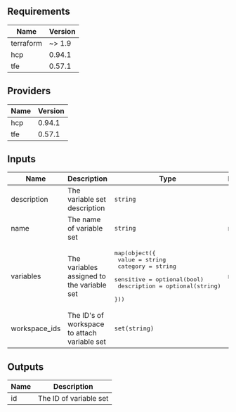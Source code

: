 <!--- BEGIN_TF_DOCS --->
## Requirements

| Name | Version |
|------|---------|
| terraform | ~> 1.9 |
| hcp | 0.94.1 |
| tfe | 0.57.1 |

## Providers

| Name | Version |
|------|---------|
| hcp | 0.94.1 |
| tfe | 0.57.1 |

## Inputs

| Name | Description | Type | Default | Required |
|------|-------------|------|---------|:--------:|
| description | The variable set description | `string` | `""` | no |
| name | The name of variable set | `string` | n/a | yes |
| variables | The variables assigned to the variable set | <pre>map(object({<br>    value       = string<br>    category    = string<br>    sensitive   = optional(bool)<br>    description = optional(string)<br>  }))</pre> | n/a | yes |
| workspace\_ids | The ID's of workspace to attach variable set | `set(string)` | `[]` | no |

## Outputs

| Name | Description |
|------|-------------|
| id | The ID of variable set |

<!--- END_TF_DOCS --->
